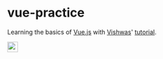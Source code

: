 # vue-practice
 Learning the basics of [Vue.js](https://vuejs.org) with [Vishwas](https://github.com/gopinav)'
 [tutorial](https://www.youtube.com/playlist?list=PLC3y8-rFHvwgeQIfSDtEGVvvSEPDkL_1f).

<img height=24 src=https://media.tenor.com/images/5724ceb424d7a1e353253c258013aa5d/tenor.gif>
